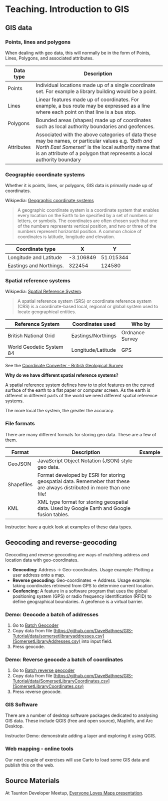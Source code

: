 Teaching. Introduction to GIS
=============================

GIS data
--------

### Points, lines and polygons

When dealing with geo data, this will normally be in the form of Points, Lines, Polygons, and associated attributes.

| Data type | Description |
| --------- | ----------- |
| Points | Individual locations made up of a single coordinate set.  For example a library building would be a point. |
| Lines | Linear features made up of coordinates.  For example, a bus route may be expressed as a line where each point on that line is a bus stop. |
| Polygons | Bounded areas (shapes) made up of coordinates such as local authority boundaries and geofences. |
| Attributes | Associated with the above categories of data these may be names, or particular values e.g. *'Bath and North East Somerset'* is the local authority name that is an attribute of a polygon that represents a local authority boundary |

### Geographic coordinate systems

Whether it is points, lines, or polygons, GIS data is primarily made up of coordinates.

Wikipedia: [Geographic coordinate systems](https://en.wikipedia.org/wiki/Geographic_coordinate_system)

> A geographic coordinate system is a coordinate system that enables every location on the Earth to be specified by a set of numbers or letters, or symbols. The coordinates are often chosen such that one of the numbers represents vertical position, and two or three of the numbers represent horizontal position. A common choice of coordinates is latitude, longitude and elevation.

| Coordinate type | X | Y |
| --------------- | - | - |
| Longitude and Latitude | -3.106849 | 51.015344 |
| Eastings and Northings. | 322454 | 124580 |

### Spatial reference systems

Wikipedia: [Spatial Reference System](https://en.wikipedia.org/wiki/Spatial_reference_system).

> A spatial reference system (SRS) or coordinate reference system (CRS) is a coordinate-based local, regional or global system used to locate geographical entities.

| Reference System | Coordinates used | Who by |
| ---------------- | ---------------- | ------ |
| British National Grid | Eastings/Northings | Ordnance Survey |
| World Geodetic System 84 | Longitude/Latitude | GPS |

See the [Coordinate Converter - British Geological Survey](http://www.bgs.ac.uk/data/webservices/convertform.cfm)

**Why do we have different spatial reference systems?**

A spatial reference system defines how to to plot features on the curved surface of the earth to a flat paper or computer screen. As the earth is different in different parts of the world we need different spatial reference systems.

The more local the system, the greater the accuracy.

### File formats

There are many different formats for storing geo data.  These are a few of them.

| Format | Description | Example |
| ------ | ----------- | ------- |
| GeoJSON | JavaScript Object Notation (JSON) style geo data. |  |
| Shapefiles | Format developed by ESRI for storing geospatial data.  Rememeber that these are always distributed in more than one file!  |  |
| KML | XML type format for storing geospatial data. Used by Google Earth and Google fusion tables. |  |

Instructor: have a quick look at examples of these data types.

Geocoding and reverse-geocoding
-------------------------------

Geocoding and reverse geocoding are ways of matching address and location data with geo-coordinates.

- **Geocoding:** Address -> Geo-coordinates.  Usage example: Plotting a user address onto a map.
- **Reverse geocoding:** Geo-coordinates -> Address.  Usage example: taking coordinates retrieved from GPS to determine current location.
- **Geofencing:**  A feature in a software program that uses the global positioning system (GPS) or radio frequency identification (RFID) to define geographical boundaries. A geofence is a virtual barrier.

### Demo: Geocode a batch of addresses

1. Go to [Batch Geocoder](https://www.doogal.co.uk/BatchGeocoding.php)
2. Copy data from file [https://github.com/DaveBathnes/GIS-Tutorial/data/somersetlibraryaddresses.csv](SomersetLibraryAddresses.csv) into input field.
3. Press geocode.

### Demo: Reverse geocode a batch of coordinates
1. Go to [Batch reverse geocoder](https://www.doogal.co.uk/BatchReverseGeocoding.php)
2. Copy data from file [https://github.com/DaveBathnes/GIS-Tutorial/data/SomersetLibraryCoordinates.csv](SomersetLibraryCoordinates.csv)
3. Press reverse geocode.

### GIS Software

There are a number of desktop software packages dedicated to analysing GIS data.  These include QGIS (free and open source), MapInfo, and Arc Desktop.

Instructor Demo: demonstrate adding a layer and exploring it using QGIS.

### Web mapping - online tools

Our next couple of exercises will use Carto to load some GIS data and publish this on the web.

Source Materials
-----------------

At Taunton Developer Meetup, [Everyone Loves Maps presentation](https://github.com/DaveBathnes/GIS-Tutorial).